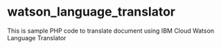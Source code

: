 # watson_language_translator

This is sample PHP code to translate document using IBM Cloud Watson Language Translator
